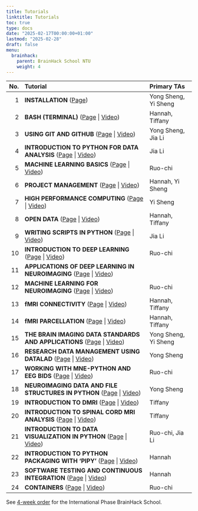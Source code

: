 ```yaml
---
title: Tutorials
linktitle: Tutorials
toc: true
type: docs
date: "2025-02-17T00:00:00+01:00"
lastmod: "2025-02-28"
draft: false
menu:
  brainhack:
    parent: BrainHack School NTU
    weight: 4
---
```


| No.   | Tutorial                                                                                                                                                                                                   | Primary TAs              |
|------:|:-----------------------------------------------------------------------------------------------------------------------------------------------------------------------------------------------------------|:-------------------------|
| 1     | **INSTALLATION** ([Page](https://school-brainhack.github.io/modules/installation/))                                                                                                                        | Yong Sheng, Yi Sheng     |
| 2     | **BASH (TERMINAL)** ([Page](https://school-brainhack.github.io/modules/introduction_to_terminal/) \| [Video](https://ntulearn.ntu.edu.sg/webapps/blackboard/content/listContent.jsp?course_id=_2673042_1&content_id=_4394241_1))                                 | Hannah, Tiffany          |
| 3     | **USING GIT AND GITHUB** ([Page](https://school-brainhack.github.io/modules/git_github/) \| [Video](https://ntulearn.ntu.edu.sg/webapps/blackboard/content/listContent.jsp?course_id=_2673042_1&content_id=_4394243_1))                                          | Yong Sheng, Jia Li       |
| 4     | **INTRODUCTION TO PYTHON FOR DATA ANALYSIS** ([Page](https://school-brainhack.github.io/modules/python_data_analysis/) \| [Video](https://ntulearn.ntu.edu.sg/webapps/blackboard/content/listContent.jsp?course_id=_2673042_1&content_id=_4394245_1))     | Jia Li                   |
| 5     | **MACHINE LEARNING BASICS** ([Page](https://school-brainhack.github.io/modules/machine_learning_basics/) \| [Video](https://ntulearn.ntu.edu.sg/webapps/blackboard/content/listContent.jsp?course_id=_2673042_1&content_id=_4394247_1))                   | Ruo-chi                  |
| 6     | **PROJECT MANAGEMENT** ([Page](https://school-brainhack.github.io/modules/project_management/) \| [Video](https://ntulearn.ntu.edu.sg/webapps/blackboard/content/listContent.jsp?course_id=_2673042_1&content_id=_4394249_1))                             | Hannah, Yi Sheng         |
| 7     | **HIGH PERFORMANCE COMPUTING** ([Page](https://school-brainhack.github.io/modules/hpc/) \| [Video](https://ntulearn.ntu.edu.sg/webapps/blackboard/content/listContent.jsp?course_id=_2673042_1&content_id=_4394250_1))                                    | Yi Sheng                 |
| 8     | **OPEN DATA** ([Page](https://school-brainhack.github.io/modules/open_data/) \| [Video](https://ntulearn.ntu.edu.sg/webapps/blackboard/content/listContent.jsp?course_id=_2673042_1&content_id=_4394251_1))                                               | Hannah, Tiffany          |
| 9     | **WRITING SCRIPTS IN PYTHON** ([Page](https://school-brainhack.github.io/modules/python_scripts/) \| [Video](https://ntulearn.ntu.edu.sg/webapps/blackboard/content/listContent.jsp?course_id=_2673042_1&content_id=_4394253_1))                          | Jia Li                   |
| 10    | **INTRODUCTION TO DEEP LEARNING** ([Page](https://school-brainhack.github.io/modules/deep_learning_intro/) \| [Video](https://ntulearn.ntu.edu.sg/webapps/blackboard/content/listContent.jsp?course_id=_2673042_1&content_id=_4396917_1))                 | Ruo-chi                  |
| 11    | **APPLICATIONS OF DEEP LEARNING IN NEUROIMAGING** ([Page](https://school-brainhack.github.io/modules/dl_for_neuroimaging/) \| [Video](https://ntulearn.ntu.edu.sg/webapps/blackboard/content/listContent.jsp?course_id=_2673042_1&content_id=_4396918_1)) |                          |
| 12    | **MACHINE LEARNING FOR NEUROIMAGING** ([Page](https://school-brainhack.github.io/modules/machine_learning_neuroimaging/) \| [Video](https://ntulearn.ntu.edu.sg/webapps/blackboard/content/listContent.jsp?course_id=_2673042_1&content_id=_4396919_1))   | Ruo-chi                  |
| 13    | **fMRI CONNECTIVITY** ([Page](https://school-brainhack.github.io/modules/fmri_connectivity/) \| [Video](https://ntulearn.ntu.edu.sg/webapps/blackboard/content/listContent.jsp?course_id=_2673042_1&content_id=_4396920_1))                               | Hannah, Tiffany          |
| 14    | **fMRI PARCELLATION** ([Page](https://school-brainhack.github.io/modules/fmri_parcellation/) \| [Video](https://ntulearn.ntu.edu.sg/webapps/blackboard/content/listContent.jsp?course_id=_2673042_1&content_id=_4396921_1))                               | Hannah, Tiffany          |
| 15    | **THE BRAIN IMAGING DATA STANDARDS AND APPLICATIONS** ([Page](https://school-brainhack.github.io/modules/bids/) \| [Video](https://ntulearn.ntu.edu.sg/webapps/blackboard/content/listContent.jsp?course_id=_2673042_1&content_id=_4396922_1))            | Yong Sheng, Yi Sheng     |
| 16    | **RESEARCH DATA MANAGEMENT USING DATALAD** ([Page](https://school-brainhack.github.io/modules/datalad/) \| [Video](https://ntulearn.ntu.edu.sg/webapps/blackboard/content/listContent.jsp?course_id=_2673042_1&content_id=_4396923_1))                    | Yong Sheng               |
| 17    | **WORKING WITH MNE-PYTHON AND EEG BIDS** ([Page](https://school-brainhack.github.io/modules/mne_python/) \| [Video](https://ntulearn.ntu.edu.sg/webapps/blackboard/content/listContent.jsp?course_id=_2673042_1&content_id=_4396983_1))                   | Ruo-chi                  |
| 18    | **NEUROIMAGING DATA AND FILE STRUCTURES IN PYTHON** ([Page](https://school-brainhack.github.io/modules/nibabel/) \| [Video](https://ntulearn.ntu.edu.sg/webapps/blackboard/content/listContent.jsp?course_id=_2673042_1&content_id=_4396924_1))                  | Yong Sheng               |
| 19    | **INTRODUCTION TO DMRI** ([Page](https://school-brainhack.github.io/modules/dmri_intro/) \| [Video](https://ntulearn.ntu.edu.sg/webapps/blackboard/content/listContent.jsp?course_id=_2673042_1&content_id=_4396925_1))                                   | Tiffany                  |
| 20    | **INTRODUCTION TO SPINAL CORD MRI ANALYSIS** ([Page](https://school-brainhack.github.io/modules/spinal_cord/) \| [Video](https://ntulearn.ntu.edu.sg/webapps/blackboard/content/listContent.jsp?course_id=_2673042_1&content_id=_4396926_1))                     | Tiffany                  |
| 21    | **INTRODUCTION TO DATA VISUALIZATION IN PYTHON** ([Page](https://school-brainhack.github.io/modules/python_visualization/) \| [Video](https://ntulearn.ntu.edu.sg/webapps/blackboard/content/listContent.jsp?course_id=_2673042_1&content_id=_4396992_1))        | Ruo-chi, Jia Li          |
| 22    | **INTRODUCTION TO PYTHON PACKAGING WITH ‘PIPY’** ([Page](https://school-brainhack.github.io/modules/packaging/) \| [Video](https://ntulearn.ntu.edu.sg/webapps/blackboard/content/listContent.jsp?course_id=_2673042_1&content_id=_4396993_1))            | Hannah                   |
| 23    | **SOFTWARE TESTING AND CONTINUOUS INTEGRATION** ([Page](https://school-brainhack.github.io/modules/testing/) \| [Video](https://ntulearn.ntu.edu.sg/webapps/blackboard/content/listContent.jsp?course_id=_2673042_1&content_id=_4396994_1))                      | Hannah                   |
| 24    | **CONTAINERS** ([Page](https://school-brainhack.github.io/modules/containers/) \| [Video](https://ntulearn.ntu.edu.sg/webapps/blackboard/content/listContent.jsp?course_id=_2673042_1&content_id=_4396995_1))                                                    | Ruo-chi                  |


See [4-week order](https://school-brainhack.github.io/weeks/) for the International Phase BrainHack School.
